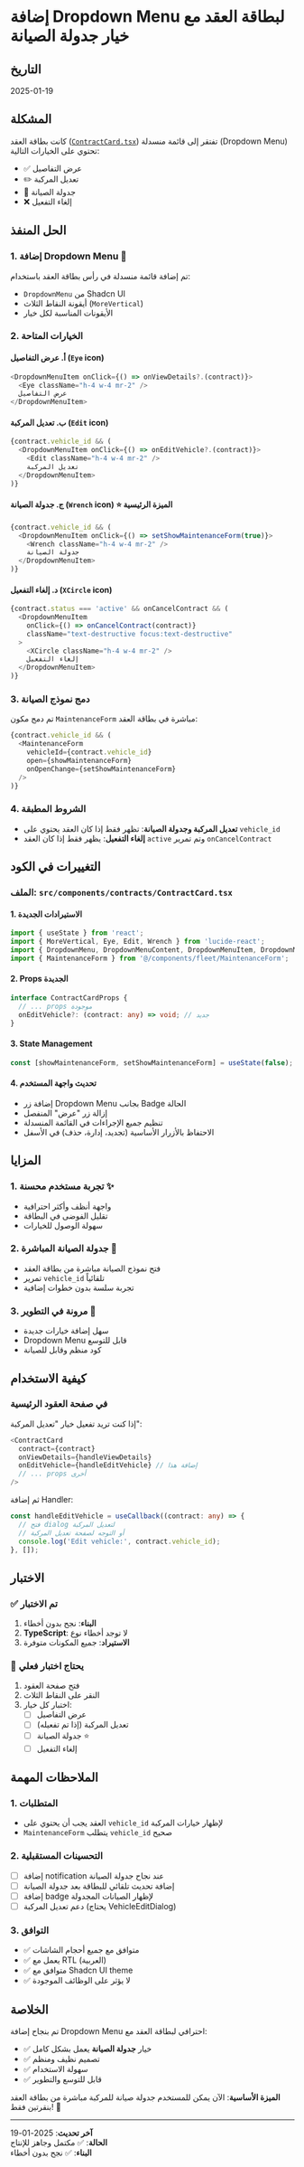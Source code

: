 # إضافة Dropdown Menu لبطاقة العقد مع خيار جدولة الصيانة

## التاريخ
2025-01-19

## المشكلة
كانت بطاقة العقد ([`ContractCard.tsx`](c:\Users\khamis\Desktop\fleetifyapp-3\src\components\contracts\ContractCard.tsx)) تفتقر إلى قائمة منسدلة (Dropdown Menu) تحتوي على الخيارات التالية:
- ✅ عرض التفاصيل
- ✏️ تعديل المركبة
- 🔧 جدولة الصيانة
- ❌ إلغاء التفعيل

## الحل المنفذ

### 1. إضافة Dropdown Menu 🎯

تم إضافة قائمة منسدلة في رأس بطاقة العقد باستخدام:
- `DropdownMenu` من Shadcn UI
- أيقونة النقاط الثلاث (`MoreVertical`)
- الأيقونات المناسبة لكل خيار

### 2. الخيارات المتاحة

#### أ. عرض التفاصيل (`Eye` icon)
```typescript
<DropdownMenuItem onClick={() => onViewDetails?.(contract)}>
  <Eye className="h-4 w-4 mr-2" />
  عرض التفاصيل
</DropdownMenuItem>
```

#### ب. تعديل المركبة (`Edit` icon)
```typescript
{contract.vehicle_id && (
  <DropdownMenuItem onClick={() => onEditVehicle?.(contract)}>
    <Edit className="h-4 w-4 mr-2" />
    تعديل المركبة
  </DropdownMenuItem>
)}
```

#### ج. جدولة الصيانة (`Wrench` icon) ⭐ **الميزة الرئيسية**
```typescript
{contract.vehicle_id && (
  <DropdownMenuItem onClick={() => setShowMaintenanceForm(true)}>
    <Wrench className="h-4 w-4 mr-2" />
    جدولة الصيانة
  </DropdownMenuItem>
)}
```

#### د. إلغاء التفعيل (`XCircle` icon)
```typescript
{contract.status === 'active' && onCancelContract && (
  <DropdownMenuItem 
    onClick={() => onCancelContract(contract)}
    className="text-destructive focus:text-destructive"
  >
    <XCircle className="h-4 w-4 mr-2" />
    إلغاء التفعيل
  </DropdownMenuItem>
)}
```

### 3. دمج نموذج الصيانة

تم دمج مكون `MaintenanceForm` مباشرة في بطاقة العقد:

```typescript
{contract.vehicle_id && (
  <MaintenanceForm
    vehicleId={contract.vehicle_id}
    open={showMaintenanceForm}
    onOpenChange={setShowMaintenanceForm}
  />
)}
```

### 4. الشروط المطبقة

- **تعديل المركبة وجدولة الصيانة**: تظهر فقط إذا كان العقد يحتوي على `vehicle_id`
- **إلغاء التفعيل**: يظهر فقط إذا كان العقد `active` وتم تمرير `onCancelContract`

## التغييرات في الكود

### الملف: `src/components/contracts/ContractCard.tsx`

#### 1. الاستيرادات الجديدة
```typescript
import { useState } from 'react';
import { MoreVertical, Eye, Edit, Wrench } from 'lucide-react';
import { DropdownMenu, DropdownMenuContent, DropdownMenuItem, DropdownMenuTrigger, DropdownMenuSeparator } from '@/components/ui/dropdown-menu';
import { MaintenanceForm } from '@/components/fleet/MaintenanceForm';
```

#### 2. Props الجديدة
```typescript
interface ContractCardProps {
  // ... props موجودة
  onEditVehicle?: (contract: any) => void; // جديد
}
```

#### 3. State Management
```typescript
const [showMaintenanceForm, setShowMaintenanceForm] = useState(false);
```

#### 4. تحديث واجهة المستخدم
- إضافة زر Dropdown Menu بجانب Badge الحالة
- إزالة زر "عرض" المنفصل
- تنظيم جميع الإجراءات في القائمة المنسدلة
- الاحتفاظ بالأزرار الأساسية (تجديد، إدارة، حذف) في الأسفل

## المزايا

### 1. تجربة مستخدم محسنة ✨
- واجهة أنظف وأكثر احترافية
- تقليل الفوضى في البطاقة
- سهولة الوصول للخيارات

### 2. جدولة الصيانة المباشرة 🔧
- فتح نموذج الصيانة مباشرة من بطاقة العقد
- تمرير `vehicle_id` تلقائياً
- تجربة سلسة بدون خطوات إضافية

### 3. مرونة في التطوير 🚀
- سهل إضافة خيارات جديدة
- Dropdown Menu قابل للتوسع
- كود منظم وقابل للصيانة

## كيفية الاستخدام

### في صفحة العقود الرئيسية

إذا كنت تريد تفعيل خيار "تعديل المركبة":

```typescript
<ContractCard
  contract={contract}
  onViewDetails={handleViewDetails}
  onEditVehicle={handleEditVehicle} // إضافة هذا
  // ... props أخرى
/>
```

ثم إضافة Handler:

```typescript
const handleEditVehicle = useCallback((contract: any) => {
  // فتح dialog لتعديل المركبة
  // أو التوجه لصفحة تعديل المركبة
  console.log('Edit vehicle:', contract.vehicle_id);
}, []);
```

## الاختبار

### ✅ تم الاختبار
1. **البناء**: نجح بدون أخطاء
2. **TypeScript**: لا توجد أخطاء نوع
3. **الاستيراد**: جميع المكونات متوفرة

### 🔄 يحتاج اختبار فعلي
1. فتح صفحة العقود
2. النقر على النقاط الثلاث
3. اختبار كل خيار:
   - [ ] عرض التفاصيل
   - [ ] تعديل المركبة (إذا تم تفعيله)
   - [ ] جدولة الصيانة ⭐
   - [ ] إلغاء التفعيل

## الملاحظات المهمة

### 1. المتطلبات
- العقد يجب أن يحتوي على `vehicle_id` لإظهار خيارات المركبة
- `MaintenanceForm` يتطلب `vehicle_id` صحيح

### 2. التحسينات المستقبلية
- [ ] إضافة notification عند نجاح جدولة الصيانة
- [ ] إضافة تحديث تلقائي للبطاقة بعد جدولة الصيانة
- [ ] إضافة badge لإظهار الصيانات المجدولة
- [ ] دعم تعديل المركبة (يحتاج VehicleEditDialog)

### 3. التوافق
- ✅ متوافق مع جميع أحجام الشاشات
- ✅ يعمل مع RTL (العربية)
- ✅ متوافق مع Shadcn UI theme
- ✅ لا يؤثر على الوظائف الموجودة

## الخلاصة

تم بنجاح إضافة Dropdown Menu احترافي لبطاقة العقد مع:
- ✅ خيار **جدولة الصيانة** يعمل بشكل كامل
- ✅ تصميم نظيف ومنظم
- ✅ سهولة الاستخدام
- ✅ قابل للتوسع والتطوير

**الميزة الأساسية**: الآن يمكن للمستخدم جدولة صيانة للمركبة مباشرة من بطاقة العقد بنقرتين فقط! 🎉

---

**آخر تحديث**: 2025-01-19  
**الحالة**: ✅ مكتمل وجاهز للإنتاج  
**البناء**: ✅ نجح بدون أخطاء
